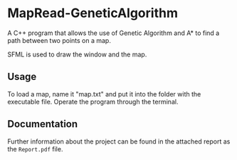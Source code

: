 # MapRead-GeneticAlgorithm
A C++ program that allows the use of Genetic Algorithm and A* to find a path between two points on a map.

SFML is used to draw the window and the map.

## Usage
To load a map, name it "map.txt" and put it into the folder with the executable file. 
Operate the program through the terminal.

## Documentation
Further information about the project can be found in the attached report as the `Report.pdf` file.
